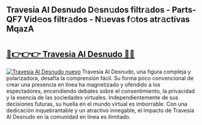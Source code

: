 ## Travesia Al Desnudo D𝚎sn𝚞dos filtr𝚊dos - Parts-QF7 Vid𝚎os filtr𝚊dos - N𝚞evas f𝚘tos atr𝚊ctivas MqazA

# <h2><a href="http://mb1jx23.tromn.icu/?c=Travesia+Al+Desnudo">🔗👉👉👉 Travesia Al Desnudo 🔗🔗</a></h2>

[![Travesia Al Desnudo nuevo](https://i.imgur.com/pEAQMta.gif)](http://mb1jx23.tromn.icu/?c=Travesia+Al+Desnudo)
Travesia Al Desnudo, una figura compleja y polarizadora, desafía la comprensión fácil. Su forma poco convencional de crear una presencia en línea ha magnetizado y ofendido a los espectadores, encendiendo debates sobre el consentimiento, la privacidad y la esencia de las sociedades virtuales. Independientemente de sus decisiones futuras, su huella en el mundo virtual es imborrable. Con una dedicación inquebrantable y un atractivo innegable, el impacto de Travesia Al Desnudo en la comunidad en línea es ilimitado.
